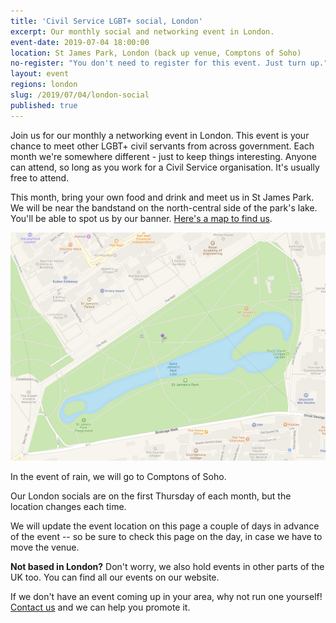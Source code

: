 ```yaml
---
title: 'Civil Service LGBT+ social, London'
excerpt: Our monthly social and networking event in London.
event-date: 2019-07-04 18:00:00
location: St James Park, London (back up venue, Comptons of Soho)
no-register: "You don't need to register for this event. Just turn up."
layout: event
regions: london
slug: /2019/07/04/london-social
published: true
---
```


Join us for our monthly a networking event in London. This event is your chance to meet other LGBT+ civil servants from across government. Each month we're somewhere different - just to keep things interesting. Anyone can attend, so long as you work for a Civil Service organisation. It's usually free to attend.

This month, bring your own food and drink and meet us in St James Park. We will be near the bandstand on the north-central side of the park's lake. You'll be able to spot us by our banner. [Here's a map to find us](https://maps.apple.com/?q=51.503133,-0.135048&sll=51.503133,-0.135048&sspn=0.001690,0.004506&t=m).

<img src="/assets/images/posts/map-st-james-park.png" alt="A map indicating the location of the meeting point" />

In the event of rain, we will go to Comptons of Soho.

Our London socials are on the first Thursday of each month, but the location changes each time.

We will update the event location on this page a couple of days in advance of the event -- so be sure to check this page on the day, in case we have to move the venue.

**Not based in London?** Don't worry, we also hold events in other parts of the UK too. You can find all our events on our website.

If we don't have an event coming up in your area, why not run one yourself! [Contact us](/about/contact-us/) and we can help you promote it.